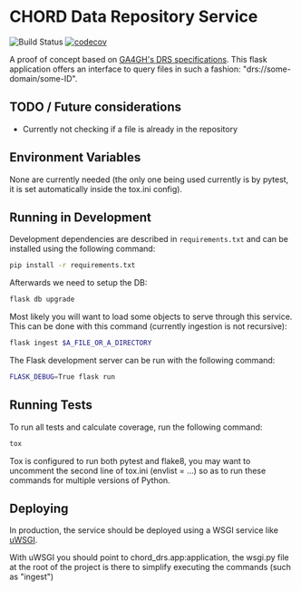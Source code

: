 # CHORD Data Repository Service

![Build Status](https://api.travis-ci.com/c3g/chord_drs.svg?branch=master)
[![codecov](https://codecov.io/gh/c3g/chord_drs/branch/master/graph/badge.svg)](https://codecov.io/gh/c3g/chord_drs)

A proof of concept based on [GA4GH's DRS specifications](https://ga4gh.github.io/data-repository-service-schemas/preview/release/drs-1.0.0/docs/).
This flask application offers an interface to query files in such 
a fashion: "drs://some-domain/some-ID".

## TODO / Future considerations

 - Currently not checking if a file is already in the repository

## Environment Variables

None are currently needed (the only one being used currently is by pytest, it is
set automatically inside the tox.ini config).

## Running in Development

Development dependencies are described in `requirements.txt` and can be
installed using the following command:

```bash
pip install -r requirements.txt
```

Afterwards we need to setup the DB:

```bash
flask db upgrade
```

Most likely you will want to load some objects to serve through this service.
This can be done with this command (currently ingestion is not recursive):

```bash
flask ingest $A_FILE_OR_A_DIRECTORY
```

The Flask development server can be run with the following command:

```bash
FLASK_DEBUG=True flask run
```

## Running Tests

To run all tests and calculate coverage, run the following command:

```bash
tox
```

Tox is configured to run both pytest and flake8, you may want to uncomment
the second line of tox.ini (envlist = ...) so as to run these commands
for multiple versions of Python.

## Deploying

In production, the service should be deployed using a WSGI service like
[uWSGI](https://uwsgi-docs.readthedocs.io/en/latest/).

With uWSGI you should point to chord_drs.app:application, the wsgi.py file
at the root of the project is there to simplify executing the commands (such
as "ingest")
